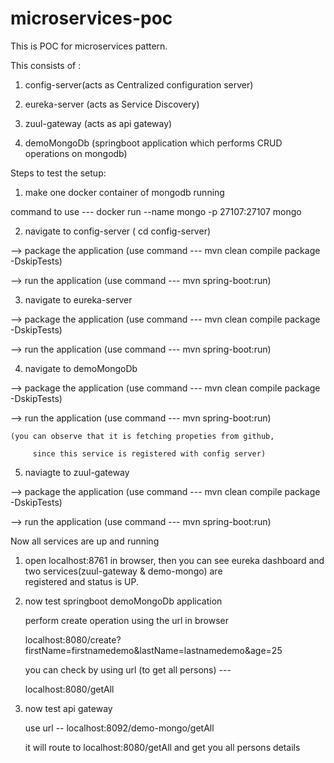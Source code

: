 # microservices-poc

This is POC for microservices pattern.

This consists of :

1. config-server(acts as Centralized configuration server)

2. eureka-server (acts as Service Discovery)

3. zuul-gateway (acts as api gateway)

4. demoMongoDb (springboot application which performs CRUD operations on mongodb)


Steps to test the setup:

1. make one docker container of mongodb running

  command to use ---    docker run --name mongo -p 27107:27107 mongo
  
2. navigate to config-server ( cd config-server)
  
  --> package the application (use command --- mvn clean compile package -DskipTests)
  
  --> run the application (use command --- mvn spring-boot:run)

3. navigate to eureka-server

  --> package the application (use command --- mvn clean compile package -DskipTests)
  
  --> run the application (use command --- mvn spring-boot:run)
  
4. navigate to demoMongoDb

  --> package the application (use command --- mvn clean compile package -DskipTests)
  
  --> run the application (use command --- mvn spring-boot:run)
    
    (you can observe that it is fetching propeties from github,
      
         since this service is registered with config server)
  
5. naviagte to zuul-gateway

  --> package the application (use command --- mvn clean compile package -DskipTests)
  
  --> run the application (use command --- mvn spring-boot:run)
  
  
Now all services are up and running

1)   open localhost:8761 in browser, then you can see eureka dashboard and two services(zuul-gateway & demo-mongo) are            
     registered and status is UP.

2)   now test springboot demoMongoDb application 
  
     perform create operation using the url in browser
  
     localhost:8080/create?firstName=firstnamedemo&lastName=lastnamedemo&age=25
  
     you can check by using url (to get all persons) --- 
  
     localhost:8080/getAll
  
3)   now test api gateway 

     use url -- localhost:8092/demo-mongo/getAll
   
     it will route to localhost:8080/getAll and get you all persons details
  
  
  
  
  

